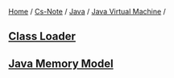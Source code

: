 [Home](https://mengxianbin.github.io) /
[Cs-Note](https://mengxianbin.github.io/cs-note) /
[Java](https://mengxianbin.github.io/cs-note/java) /
[Java Virtual Machine](https://mengxianbin.github.io/cs-note/java/java_virtual_machine) /

## [Class Loader](https://mengxianbin.github.io/cs-note/java/java_virtual_machine/class_loader)

## [Java Memory Model](https://mengxianbin.github.io/cs-note/java/java_virtual_machine/java_memory_model)
